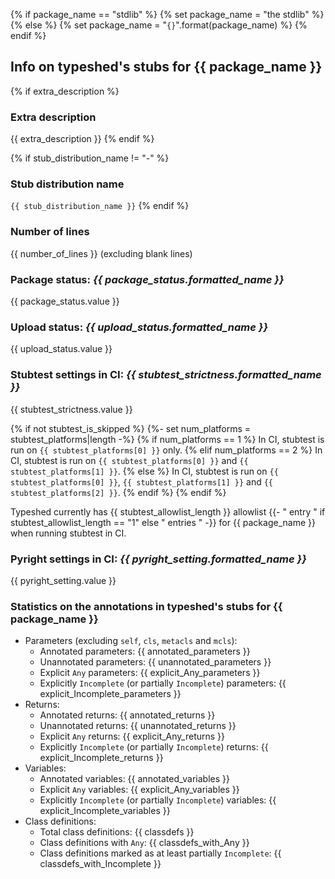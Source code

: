 {% if package_name == "stdlib" %}
{% set package_name = "the stdlib" %}
{% else %}
{% set package_name = "`{}`".format(package_name) %}
{% endif %}

## Info on typeshed's stubs for {{ package_name }}

{% if extra_description %}

### Extra description

{{ extra_description }}
{% endif %}

{% if stub_distribution_name != "-" %}

### Stub distribution name

`{{ stub_distribution_name }}`
{% endif %}

### Number of lines

{{ number_of_lines }} (excluding blank lines)

### Package status: *{{ package_status.formatted_name }}*

{{ package_status.value }}

### Upload status: *{{ upload_status.formatted_name }}*

{{ upload_status.value }}

### Stubtest settings in CI: *{{ stubtest_strictness.formatted_name }}*

{{ stubtest_strictness.value }}

{% if not stubtest_is_skipped %}
{%- set num_platforms = stubtest_platforms|length -%}
{% if num_platforms == 1 %}
In CI, stubtest is run on `{{ stubtest_platforms[0] }}` only.
{% elif num_platforms == 2 %}
In CI, stubtest is run on `{{ stubtest_platforms[0] }}` and `{{ stubtest_platforms[1] }}`.
{% else %}
In CI, stubtest is run on `{{ stubtest_platforms[0] }}`, `{{ stubtest_platforms[1] }}` and `{{ stubtest_platforms[2] }}`.
{% endif %}
{% endif %}

Typeshed currently has {{ stubtest_allowlist_length }} allowlist
{{- " entry " if stubtest_allowlist_length == "1" else " entries " -}}
for {{ package_name }} when running stubtest in CI.

### Pyright settings in CI: *{{ pyright_setting.formatted_name }}*

{{ pyright_setting.value }}

### Statistics on the annotations in typeshed's stubs for {{ package_name }}

- Parameters (excluding `self`, `cls`, `metacls` and `mcls`):
    - Annotated parameters: {{ annotated_parameters }}
    - Unannotated parameters: {{ unannotated_parameters }}
    - Explicit `Any` parameters: {{ explicit_Any_parameters }}
    - Explicitly `Incomplete` (or partially `Incomplete`) parameters: {{ explicit_Incomplete_parameters }}
- Returns:
    - Annotated returns: {{ annotated_returns }}
    - Unannotated returns: {{ unannotated_returns }}
    - Explicit `Any` returns: {{ explicit_Any_returns }}
    - Explicitly `Incomplete` (or partially `Incomplete`) returns: {{ explicit_Incomplete_returns }}
- Variables:
    - Annotated variables: {{ annotated_variables }}
    - Explicit `Any` variables: {{ explicit_Any_variables }}
    - Explicitly `Incomplete` (or partially `Incomplete`) variables: {{ explicit_Incomplete_variables }}
- Class definitions:
    - Total class definitions: {{ classdefs }}
    - Class definitions with `Any`: {{ classdefs_with_Any }}
    - Class definitions marked as at least partially `Incomplete`: {{ classdefs_with_Incomplete }}
